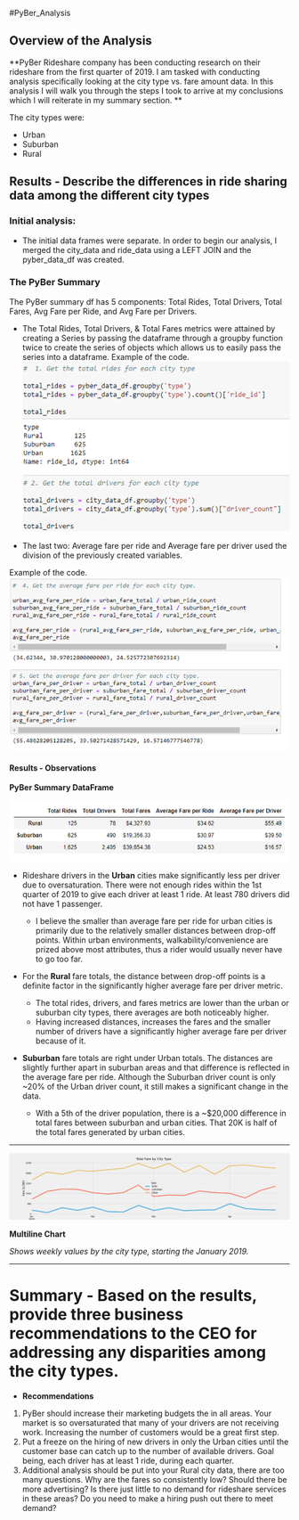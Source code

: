 #PyBer_Analysis

## Overview of the Analysis

**PyBer Rideshare company has been conducting research on their rideshare from the first quarter of 2019. I am tasked with conducting analysis specifically looking at the city type vs. fare amount data. In this analysis I will walk you through the steps I took to arrive at my conclusions which I will reiterate in my summary section. **

The city types were: 
  * Urban
  * Suburban
  * Rural

## Results - Describe the differences in ride sharing data among the different city types

### Initial analysis: 
  
  * The initial data frames were separate. In order to begin our analysis, I merged the city_data and ride_data using a LEFT JOIN and the pyber_data_df was created.

### The PyBer Summary 
The PyBer summary df has 5 components: Total Rides, Total Drivers, Total Fares, Avg Fare per Ride, and Avg Fare per Drivers.
  * The Total Rides, Total Drivers, & Total Fares metrics were attained by creating a Series by passing the dataframe through a groupby function twice to create the series of objects which allows us to easily pass the series into a dataframe.
Example of the code. ![seriescreation](Resources/seriescreation.png)
  
  * The last two: Average fare per ride and Average fare per driver used the division of the previously created variables. 

Example of the code. ![avgfarecode](Resources/avgfarecode.png)
  
#### Results - Observations
**PyBer Summary DataFrame**

![pybersummarydf](Resources/pybersummarydf.png)
  
  * Rideshare drivers in the **Urban** cities make significantly less per driver due to oversaturation. There were not enough rides within the 1st quarter of   2019 to give each driver at least 1 ride. At least 780 drivers did not have 1 passenger. 
    - I believe the smaller than average fare per ride for urban cities is primarily due to the relatively smaller distances between drop-off points. Within urban environments, walkability/convenience are prized above most attributes, thus a rider would usually never have to go too far.
  
  * For the **Rural** fare totals, the distance between drop-off points is a definite factor in the significantly higher average fare per driver metric.
    - The total rides, drivers, and fares metrics are lower than the urban or suburban city types, there averages are both noticeably higher. 
    - Having increased distances, increases the fares and the smaller number of drivers have a significantly higher average fare per driver because of it.
  
  * **Suburban** fare totals are right under Urban totals. The distances are slightly further apart in suburban areas and that difference is reflected in the average fare per ride. Although the Suburban driver count is only ~20% of the Urban driver count, it still makes a significant change in the data.
    - With a 5th of the driver population, there is a ~$20,000 difference in total fares between suburban and urban cities. That 20K is half of the total fares generated by urban cities.

-----------------------------------------------------------------------------------------------------------------------------
![multilinechart](analysis/PyBer_fare_summary.png)  

**Multiline Chart**

*Shows weekly values by the city type, starting the January 2019.*
 
------------------------------------------------------------------------------------------------------------------------------
# Summary - Based on the results, provide three business recommendations to the CEO for addressing any disparities among the city types.
- **Recommendations**
1. PyBer should increase their marketing budgets the in all areas. Your market is so oversaturated that many of your drivers are not receiving work. Increasing the number of customers would be a great first step.
2. Put a freeze on the hiring of new drivers in only the Urban cities until the customer base can catch up to the number of available drivers. Goal being, each driver has at least 1 ride, during each quarter.
3. Additional analysis should be put into your Rural city data, there are too many questions. Why are the fares so consistently low? Should there be more advertising? Is there just little to no demand for rideshare services in these areas? Do you need to make a hiring push out there to meet demand? 

